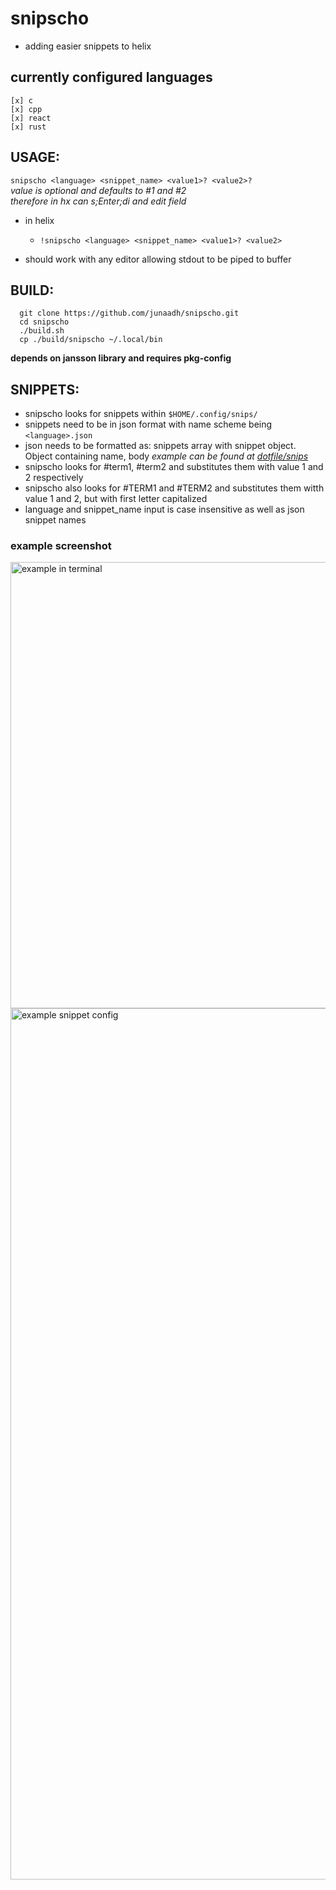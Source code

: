 # snipscho 
  - adding easier snippets to helix

  ## currently configured languages
    [x] c 
    [x] cpp 
    [x] react
    [x] rust

## USAGE:
  ```snipscho <language> <snippet_name> <value1>? <value2>?```      
    _value is optional and defaults to #1 and #2_      
    _therefore in hx can s;Enter;di and edit field_

  * in helix
    - `!snipscho <language> <snippet_name> <value1>? <value2>`

  * should work with any editor allowing stdout to be piped to buffer
   
## BUILD:
  ```
    git clone https://github.com/junaadh/snipscho.git
    cd snipscho
    ./build.sh
    cp ./build/snipscho ~/.local/bin
  ```        
**depends on jansson library and requires pkg-config**

## SNIPPETS:
  - snipscho looks for snippets within `$HOME/.config/snips/`
  - snippets need to be in json format with name scheme being `<language>.json`
  - json needs to be formatted as: snippets array with snippet object. Object containing name, body
    _example can be found at [dotfile/snips](https://github.com/junaadh/dotfiles/blob/mac/.config/snips)_
  - snipscho looks for #term1, #term2 and substitutes them with value 1 and 2 respectively
  - snipscho also looks for #TERM1 and #TERM2 and substitutes them witth value 1 and 2, but with first letter capitalized
  - language and snippet_name input is case insensitive as well as json snippet names

### example screenshot
  <img width="714" alt="example in terminal" src="https://github.com/junaadh/snipscho/assets/67371703/bf3f8fec-a3ee-48fb-b3a7-977f05f040f6">
  <img width="1394" alt="example snippet config" src="https://github.com/junaadh/snipscho/assets/67371703/6ed7c374-78f3-4340-969c-17158ccdddc1">



